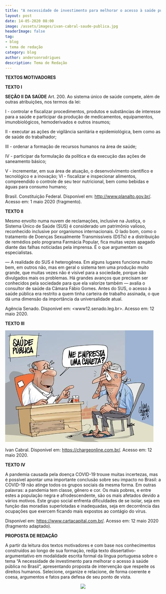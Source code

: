 ```yaml
---
title: "A necessidade de investimento para melhorar o acesso à saúde pública no Brasil"
layout: post
date: 14-05-2020 08:00
image: /assets/images/ivan-cabral-saude-publica.jpg
headerImage: false
tag:
- blog
- tema de redação
category: blog
author: andersonrodrigues
description: Tema de Redação
---
```

**TEXTOS MOTIVADORES**

**TEXTO I**

**SEÇÃO II**
**DA SAÚDE**
Art. 200. Ao sistema único de saúde compete, além de outras atribuições, nos termos da lei:

I - controlar e fiscalizar procedimentos, produtos e substâncias de interesse para a saúde e participar da produção de medicamentos, equipamentos, imunobiológicos, hemoderivados e outros insumos;

II - executar as ações de vigilância sanitária e epidemiológica, bem como as de saúde do trabalhador;

III - ordenar a formação de recursos humanos na área de saúde;

IV - participar da formulação da política e da execução das ações de saneamento básico;

V - incrementar, em sua área de atuação, o desenvolvimento científico e tecnológico e a inovação;
VI - fiscalizar e inspecionar alimentos, compreendido o controle de seu teor nutricional, bem como bebidas e águas para consumo humano;

Brasil. Constituição Federal. Disponível em: <http://www.planalto.gov.br/>. Acesso em: 1 maio 2020 (fragmento).

**TEXTO II**

Mesmo envolto numa nuvem de reclamações, inclusive na Justiça, o Sistema Único de Saúde (SUS) é considerado um patrimônio valioso, reconhecido inclusive por organismos internacionais. O lado bom, como o tratamento de Doenças Sexualmente Transmissíveis (DSTs) e a distribuição de remédios pelo programa Farmácia Popular, fica muitas vezes apagado diante das falhas noticiadas pela imprensa. É o que argumentam os especialistas.

— A realidade do SUS é heterogênea. Em alguns lugares funciona muito bem, em outros não, mas em geral o sistema tem uma produção muito grande, que muitas vezes não é visível para a sociedade, porque são divulgados mais os problemas. Há grandes avanços que precisam ser conhecidos pela sociedade para que ela valorize também — avalia o consultor de saúde da Câmara Fábio Gomes. Antes do SUS, o acesso à saúde pública era restrito a quem tinha carteira de trabalho assinada, o que dá uma dimensão da importância da universalidade atual.

Agência Senado. Disponível em: <www12.senado.leg.br>. Acesso em: 12 maio 2020.

**TEXTO III**

![](../assets/images/ivan-cabral-saude-publica.jpg)

Ivan Cabral. Disponível em: <https://chargeonline.com.br/>. Acesso em: 12 maio 2020.

**TEXTO IV**

A pandemia causada pela doença COVID-19 trouxe muitas incertezas, mas é possível apontar uma importante conclusão sobre seu impacto no Brasil: a COVID-19 não atinge todos os grupos sociais da mesma forma. Em outras palavras: a pandemia tem classe, gênero e cor. Os mais pobres, e entre estes a população negra e afrodescendente, são os mais afetados devido a vários motivos.
Este grupo social enfrenta dificuldades de se isolar, seja em função das moradias superlotadas e inadequadas, seja em decorrência das ocupações que exercem ficando mais expostos ao contágio do vírus.

Disponível em: <https://www.cartacapital.com.br/>. Acesso em: 12 maio 2020 (fragmento adaptado).

**PROPOSTA DE REDAÇÃO**

A partir da leitura dos textos motivadores e com base nos conhecimentos construídos ao longo de sua formação, redija texto dissertativo-argumentativo em modalidade escrita formal da língua portuguesa sobre o tema “A necessidade de investimento para melhorar o acesso à saúde pública no Brasil”, apresentando proposta de intervenção que respeite os direitos humanos. Selecione, organize e relacione, de forma coerente e coesa, argumentos e fatos para defesa de seu ponto de vista.

<center><a href="https://drive.google.com/open?id=1cIvEuX9QkQf57r99MyggXzbKx3qOJJdg">
<img src="https://andersonrodrigues.pro.br/assets/images/baixar.png">
</a></center>
